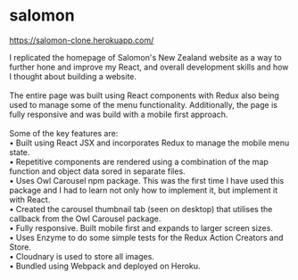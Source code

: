 # salomon
https://salomon-clone.herokuapp.com/

I replicated the homepage of Salomon's New Zealand website as a way to further hone and improve my React, and overall development skills and how I thought about building a website.
<br />
<br />
The entire page was built using React components with Redux also being used to manage some of the menu functionality. Additionally, the page is fully responsive and was build with a mobile first approach.
<br />
<br />
Some of the key features are:<br />
•	Built using React JSX and incorporates Redux to manage the mobile menu state.<br />
•	Repetitive components are rendered using a combination of the map function and object data sored in separate files.<br />
•	Uses Owl Carousel npm package. This was the first time I have used this package and I had to learn not only how to implement it, but implement it with React.<br />
•	Created the carousel thumbnail tab (seen on desktop) that utilises the callback from the Owl Carousel package.<br />
•	Fully responsive. Built mobile first and expands to larger screen sizes.<br />
•	Uses Enzyme to do some simple tests for the Redux Action Creators and Store.<br />
•	Cloudnary is used to store all images.<br />
•	Bundled using Webpack and deployed on Heroku.<br />
